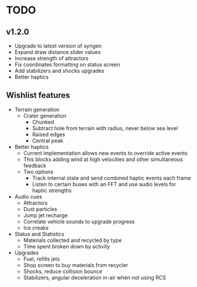 # TODO
## v1.2.0
- Upgrade to latest version of syngen
- Expand draw distance slider values
- Increase strength of attractors
- Fix coordinates formatting on status screen
- Add stabilizers and shocks upgrades
- Better haptics

## Wishlist features
- Terrain generation
  - Crater generation
    - Chunked
    - Subtract hole from terrain with radius, never below sea level
    - Raised edges
    - Central peak
- Better haptics
  - Current implementation allows new events to override active events
  - This blocks adding wind at high velocities and other simultaneous feedback
  - Two options
    - Track internal state and send combined haptic events each frame
    - Listen to certain buses with an FFT and use audio levels for haptic strengths
- Audio cues
  - Attractors
  - Dust particles
  - Jump jet recharge
  - Correlate vehicle sounds to upgrade progress
  - Ice creaks
- Status and Statistics
  - Materials collected and recycled by type
  - Time spent broken down by activity
- Upgrades
  - Fuel, refills jets
  - Shop screen to buy materials from recycler
  - Shocks, reduce collision bounce
  - Stabilizers, angular deceleration in-air when not using RCS
